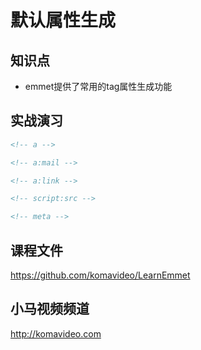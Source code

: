 默认属性生成
===========

## 知识点

* emmet提供了常用的tag属性生成功能

## 实战演习

~~~html
<!-- a -->

<!-- a:mail -->

<!-- a:link -->

<!-- script:src -->

<!-- meta -->
~~~

## 课程文件

https://github.com/komavideo/LearnEmmet

## 小马视频频道

http://komavideo.com
